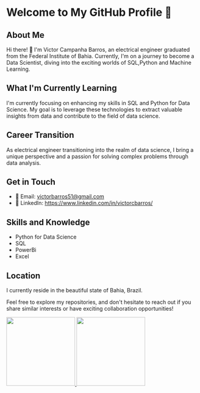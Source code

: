 # Welcome to My GitHub Profile 👋

## About Me

Hi there! 👋 I'm Victor Campanha Barros, an electrical engineer graduated from the Federal Institute of Bahia. Currently, I'm on a journey to become a Data Scientist, diving into the exciting worlds of SQL,Python and Machine Learning.

## What I'm Currently Learning

I'm currently focusing on enhancing my skills in SQL and Python for Data Science. My goal is to leverage these technologies to extract valuable insights from data and contribute to the field of data science.

## Career Transition

As electrical engineer transitioning into the realm of data science, I bring a unique perspective and a passion for solving complex problems through data analysis.

## Get in Touch

- 📧 Email: victorbarros51@gmail.com
- 💼 LinkedIn: https://www.linkedin.com/in/victorcbarros/

## Skills and Knowledge

- Python for Data Science
- SQL
- PowerBi
- Excel

## Location

I currently reside in the beautiful state of Bahia, Brazil.

Feel free to explore my repositories, and don't hesitate to reach out if you share similar interests or have exciting collaboration opportunities!

<div>
<a href="https://github.com/victorcbarros">
<img loading="lazy" height="180em" src="https://github-readme-stats.vercel.app/api/top-langs/?username=victorcbarros&layout=compact&langs_count=7&theme=dracula"/>
<img loading="lazy" height="180em" src="https://github-readme-stats.vercel.app/api?username=victorcbarros&show_icons=true&theme=dracula&include_all_commits=true&count_private=true"/>
</div>
